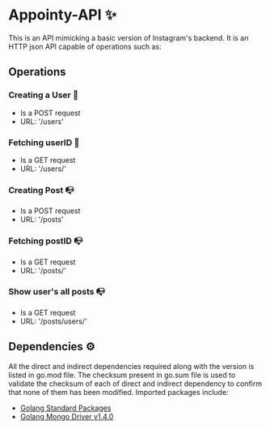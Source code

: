 # Appointy-API ✨

This is an API mimicking a basic version of Instagram's backend. It is an HTTP json API capable of operations such as:

## Operations
### Creating a User 🤵
* Is a POST request 
* URL: '/users'
### Fetching userID 🤵
* Is a GET request
* URL: '/users/<id here>'
### Creating Post 📭
* Is a POST request
* URL: '/posts'
### Fetching postID 📭
* Is a GET request
* URL: '/posts/<id here>'
### Show user's all posts 📭
* Is a GET request
* URL: '/posts/users/<id here>'

## Dependencies ⚙
All the direct and indirect dependencies required along with the version is listed in go.mod file. The checksum present in go.sum file is used to validate the checksum of each of direct and indirect dependency to confirm that none of them has been modified. 
Imported packages include:
* [Golang Standard Packages](/https://pkg.go.dev/std)
* [Golang Mongo Driver v1.4.0](/https://pkg.go.dev/go.mongodb.org/mongo-driver@v1.4.0)
